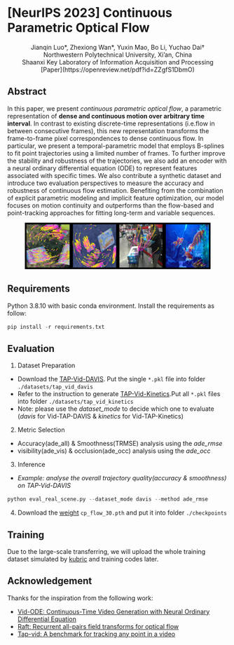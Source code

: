# [NeurIPS 2023] Continuous Parametric Optical Flow
<div align='center'> 
Jianqin Luo*, Zhexiong Wan*, Yuxin Mao, Bo Li, Yuchao Dai† 
</div>
<div align='center'> 
Northwestern Polytechnical University, Xi’an, China
</div>
<div align='center'> 
Shaanxi Key Laboratory of Information Acquisition and Processing
</div>
<div align='center'> 
[Paper](https://openreview.net/pdf?id=ZZgfS1DbmO)
</div>

## Abstract
In this paper, we present *continuous parametric optical flow*, a parametric representation of **dense and continuous motion over arbitrary time interval**. In contrast
to existing discrete-time representations (i.e.flow in between consecutive frames),
this new representation transforms the frame-to-frame pixel correspondences to
dense continuous flow. In particular, we present a temporal-parametric model that
employs B-splines to fit point trajectories using a limited number of frames. To
further improve the stability and robustness of the trajectories, we also add an
encoder with a neural ordinary differential equation (ODE) to represent features
associated with specific times. We also contribute a synthetic dataset and introduce
two evaluation perspectives to measure the accuracy and robustness of continuous
flow estimation. Benefiting from the combination of explicit parametric modeling
and implicit feature optimization, our model focuses on motion continuity and
outperforms than the flow-based and point-tracking approaches for fitting long-term
and variable sequences.
<center>
  <figure>
<img src="visualization/visualization.png" alt="Trajectory">
  </figure>
</center>

## Requirements
Python 3.8.10 with basic conda environment. Install the requirements as follow:
```python
pip install -r requirements.txt
```

## Evaluation
1. Dataset Preparation
* Download the [TAP-Vid-DAVIS](https://storage.googleapis.com/dm-tapnet/tapvid_davis.zip). 
Put the single ```*.pkl``` file into folder ```./datasets/tap_vid_davis ```
* Refer to the instruction to generate [TAP-Vid-Kinetics](https://github.com/google-deepmind/tapnet/tree/main/data).Put all  ```*.pkl``` files into folder ```./datasets/tap_vid_kinetics ```
* Note: please use the *dataset_mode* to decide which one to evaluate (*davis* for Vid-TAP-DAVIS & *kinetics* for Vid-TAP-Kinetics) 

2. Metric Selection
* Accuracy(ade_all) & Smoothness(TRMSE) analysis using the *ade_rmse*
* visibility(ade_vis) & occlusion(ade_occ) analysis
using the *ade_occ*

3. Inference
- *Example: analyse the overall trajectory quality(accuracy & smoothness) on TAP-Vid-DAVIS*
```python
python eval_real_scene.py --dataset_mode davis --method ade_rmse
```

4. Download the [weight](https://pan.baidu.com/s/18U5F6PgS0eOJXV1A-x_QLw?pwd=hudd) ```cp_flow_30.pth``` and put it into folder ```./checkpoints```

## Training
Due to the large-scale transferring, we will upload the whole training dataset simulated by [kubric](https://github.com/google-research/kubric) and training codes later. 

## Acknowledgement
Thanks for the inspiration from the following work:
* [Vid-ODE: Continuous-Time Video Generation with Neural Ordinary Differential Equation](https://arxiv.org/abs/2010.08188)
* [Raft: Recurrent all-pairs field transforms for optical flow](https://arxiv.org/pdf/2003.12039)
* [Tap-vid: A benchmark for tracking any point in a video](https://proceedings.neurips.cc/paper_files/paper/2022/file/58168e8a92994655d6da3939e7cc0918-Paper-Datasets_and_Benchmarks.pdf)








